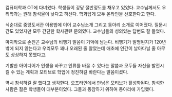
컴퓨터학과 OT에 다녀왔다.
학생들이 강당 절반정도를 채우고 있었다.
교수님께서도 우리학과는 원래 참석율이 낮다고 하신다.
학과답게 모두 온라인을 선호한다고 한다.

식순대로 중앙도서관 이용법에 이어 교수님소개
그리고 동아리 소개로 이어졌다.
질문시간도 있었지만 모두 간단한 학사관련 문의였다.
교수님들의 성의있는 답변도 잘 들었다.

마지막으로 손진곤 교수님의 비행기 말씀이 기억에 남는다.
비행기가 발명된지가 120년밖에 되지 않는다고 
우리모두 꽤나 오래된 줄 알았는데
애초에 인간이 날아다닐 줄 아무도 상상하지 못했다고.

기발한 아이디어가 인생을 바꾸고 
인류를 바꿀 수 있다는 말씀과
모두들 자신을 발전시킬 수 있는 계획과 모티브로
학업에 정진하길 바란다는 말씀이셨다.

역시 참석하길 잘 했다고 생각한다.
오프라인에서 만남은 모티브가 활성화된다.
참석한 사람은 젊은 학생들이 대부분이었다.
그들과 동참하기 위하여 동아리에 가입했다.

